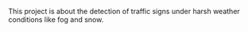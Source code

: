 This project is about the detection of traffic signs under harsh weather conditions like fog and snow.